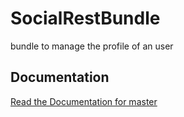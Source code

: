 SocialRestBundle
============

bundle to manage the profile of an user

Documentation
-------------
[Read the Documentation for master](https://github.com/antwebes/SocialRestBundle/tree/master/doc/index.md)
